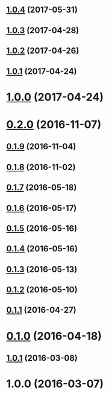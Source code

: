 <a name="1.0.4"></a>
## [1.0.4](https://github.com/Pearson-Higher-Ed/features-list/compare/v1.0.3...v1.0.4) (2017-05-31)



<a name="1.0.3"></a>
## [1.0.3](https://github.com/Pearson-Higher-Ed/features-list/compare/v1.0.2...v1.0.3) (2017-04-28)



<a name="1.0.2"></a>
## [1.0.2](https://github.com/Pearson-Higher-Ed/features-list/compare/v1.0.1...v1.0.2) (2017-04-26)



<a name="1.0.1"></a>
## [1.0.1](https://github.com/Pearson-Higher-Ed/features-list/compare/v1.0.0...v1.0.1) (2017-04-24)



<a name="1.0.0"></a>
# [1.0.0](https://github.com/Pearson-Higher-Ed/features-list/compare/v0.2.0...v1.0.0) (2017-04-24)



<a name="0.2.0"></a>
# [0.2.0](https://github.com/Pearson-Higher-Ed/features-list/compare/v0.1.9...v0.2.0) (2016-11-07)



<a name="0.1.9"></a>
## [0.1.9](https://github.com/Pearson-Higher-Ed/features-list/compare/v0.1.8...v0.1.9) (2016-11-04)



<a name="0.1.8"></a>
## [0.1.8](https://github.com/Pearson-Higher-Ed/features-list/compare/v0.1.7...v0.1.8) (2016-11-02)



<a name="0.1.7"></a>
## [0.1.7](https://github.com/Pearson-Higher-Ed/features-list/compare/v0.1.6...v0.1.7) (2016-05-18)



<a name="0.1.6"></a>
## [0.1.6](https://github.com/Pearson-Higher-Ed/features-list/compare/v0.1.5...v0.1.6) (2016-05-17)



<a name="0.1.5"></a>
## [0.1.5](https://github.com/Pearson-Higher-Ed/features-list/compare/v0.1.4...v0.1.5) (2016-05-16)



<a name="0.1.4"></a>
## [0.1.4](https://github.com/Pearson-Higher-Ed/features-list/compare/v0.1.3...v0.1.4) (2016-05-16)



<a name="0.1.3"></a>
## [0.1.3](https://github.com/Pearson-Higher-Ed/features-list/compare/v0.1.2...v0.1.3) (2016-05-13)



<a name="0.1.2"></a>
## [0.1.2](https://github.com/Pearson-Higher-Ed/features-list/compare/v0.1.1...v0.1.2) (2016-05-10)



<a name="0.1.1"></a>
## [0.1.1](https://github.com/Pearson-Higher-Ed/features-list/compare/v0.1.0...v0.1.1) (2016-04-27)



<a name="0.1.0"></a>
# [0.1.0](https://github.com/Pearson-Higher-Ed/features-list/compare/1.0.2...v0.1.0) (2016-04-18)



<a name="1.0.1"></a>
## [1.0.1](https://github.com/Pearson-Higher-Ed/features-list/compare/1.0.0...1.0.1) (2016-03-08)



<a name="1.0.0"></a>
# 1.0.0 (2016-03-07)



